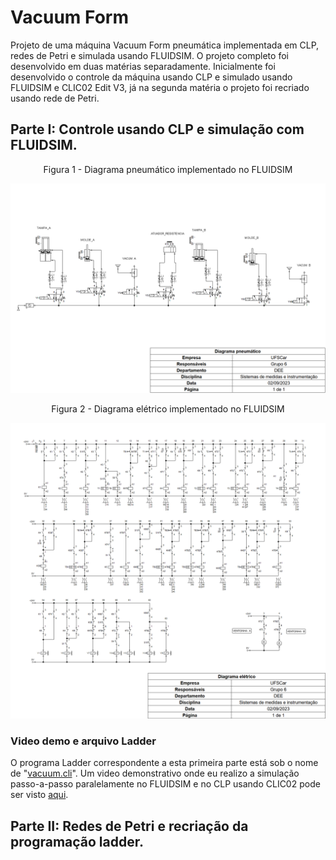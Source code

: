 # Vacuum Form
Projeto de uma máquina Vacuum Form pneumática implementada em CLP, redes de Petri e simulada usando FLUIDSIM.
O projeto completo foi desenvolvido em duas matérias separadamente. Inicialmente foi desenvolvido o controle da máquina usando CLP e simulado usando FLUIDSIM e CLIC02 Edit V3, já na segunda matéria o projeto foi recriado usando rede de Petri.

## Parte I: Controle usando CLP e simulação com FLUIDSIM.
<p align="center">
Figura 1 - Diagrama pneumático implementado no FLUIDSIM
</p>

![](diagramas/pneumatico.png)

<p align="center">
Figura 2 - Diagrama elétrico implementado no FLUIDSIM
</p>

![](diagramas/eletrico.png)

### Video demo e arquivo Ladder
O programa Ladder correspondente a esta primeira parte está sob o nome de "<a href="vacuum.cli" class="image fit">vacuum.cli</a>".
Um video demonstrativo onde eu realizo a simulação passo-a-passo paralelamente no FLUIDSIM e no CLP usando CLIC02 pode ser visto <a href="https://youtu.be/IMl6Pktmg3c" class="image fit">aqui</a>.

## Parte II: Redes de Petri e recriação da programação ladder.
